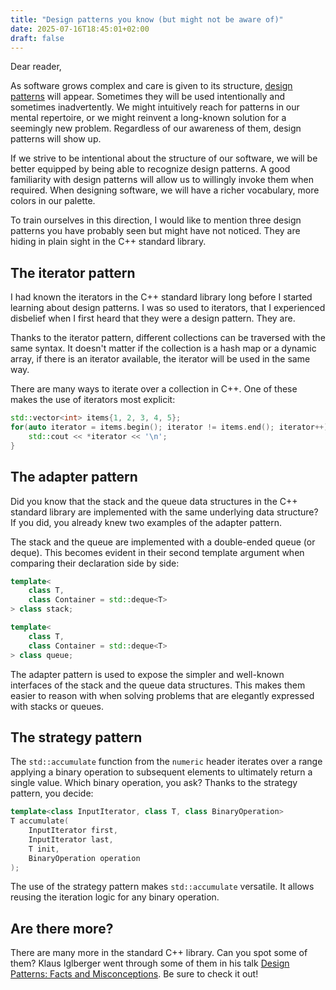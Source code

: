 ```yaml
---
title: "Design patterns you know (but might not be aware of)"
date: 2025-07-16T18:45:01+02:00
draft: false
---
```


Dear reader,

As software grows complex and care is given to its structure, [design patterns](https://victormanueltn.github.io/codingletters.github.io/posts/functions_and_design_patterns/) will appear. Sometimes they will be used intentionally and sometimes inadvertently. We might intuitively reach for patterns in our mental repertoire, or we might reinvent a long-known solution for a seemingly new problem. Regardless of our awareness of them, design patterns will show up.

If we strive to be intentional about the structure of our software, we will be better equipped by being able to recognize design patterns. A good familiarity with design patterns will allow us to willingly invoke them when required. When designing software, we will have a richer vocabulary, more colors in our palette. 

To train ourselves in this direction, I would like to mention three design patterns you have probably seen but might have not noticed. They are hiding in plain sight in the C++ standard library.


## The iterator pattern

I had known the iterators in the C++ standard library long before I started learning about design patterns. I was so used to iterators, that I experienced disbelief when I first heard that they were a design pattern. They are.

Thanks to the iterator pattern, different collections can be traversed with the same syntax. It doesn't matter if the collection is a hash map or a dynamic array, if there is an iterator available, the iterator will be used in the same way.

There are many ways to iterate over a collection in C++. One of these makes the use of iterators most explicit: 

``` cpp
std::vector<int> items{1, 2, 3, 4, 5};
for(auto iterator = items.begin(); iterator != items.end(); iterator++) {
    std::cout << *iterator << '\n';
}
```

## The adapter pattern

Did you know that the stack and the queue data structures in the C++ standard library are implemented with the same underlying data structure? If you did, you already knew two examples of the adapter pattern.

The stack and the queue are implemented with a double-ended queue (or deque). This becomes evident in their second template argument when comparing their declaration side by side:

``` cpp
template<
    class T,
    class Container = std::deque<T>
> class stack;

template<
    class T,
    class Container = std::deque<T>
> class queue;
```

The adapter pattern is used to expose the simpler and well-known interfaces of the stack and the queue data structures. This makes them easier to reason with when solving problems that are elegantly expressed with stacks or queues.

## The strategy pattern

The `std::accumulate` function from the `numeric` header iterates over a range applying a binary operation to subsequent elements to ultimately return a single value. Which binary operation, you ask? Thanks to the strategy pattern, you decide:

``` cpp
template<class InputIterator, class T, class BinaryOperation>
T accumulate(
    InputIterator first,
    InputIterator last,
    T init,
    BinaryOperation operation
);
```

The use of the strategy pattern makes `std::accumulate` versatile. It allows reusing the iteration logic for any binary operation.

## Are there more?

There are many more in the standard C++ library. Can you spot some of them? Klaus Iglberger went through some of them in his talk [Design Patterns: Facts and Misconceptions](https://www.youtube.com/watch?v=OvO2NR7pXjg). Be sure to check it out!
